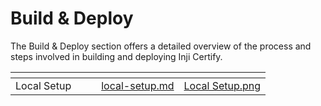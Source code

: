 # Build & Deploy

The Build & Deploy section offers a detailed overview of the process and steps involved in building and deploying Inji Certify.

<table data-view="cards"><thead><tr><th></th><th></th><th></th><th data-hidden data-card-target data-type="content-ref"></th><th data-hidden data-card-cover data-type="files"></th></tr></thead><tbody><tr><td>Local Setup</td><td></td><td></td><td><a href="local-setup.md">local-setup.md</a></td><td><a href="../../.gitbook/assets/Local Setup.png">Local Setup.png</a></td></tr></tbody></table>
